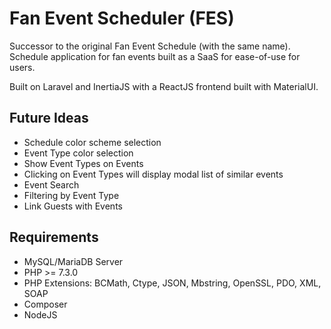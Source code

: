 # Fan Event Scheduler (FES)
Successor to the original Fan Event Schedule (with the same name).
Schedule application for fan events built as a SaaS for ease-of-use for users.

Built on Laravel and InertiaJS with a ReactJS frontend built with MaterialUI.

## Future Ideas
- Schedule color scheme selection
- Event Type color selection
- Show Event Types on Events
- Clicking on Event Types will display modal list of similar events
- Event Search
- Filtering by Event Type
- Link Guests with Events

## Requirements
* MySQL/MariaDB Server
* PHP >= 7.3.0
* PHP Extensions: BCMath, Ctype, JSON, Mbstring, OpenSSL, PDO, XML, SOAP
* Composer
* NodeJS
